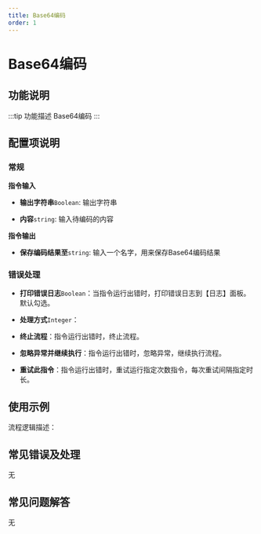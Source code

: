 ```yaml
---
title: Base64编码
order: 1
---
```


# Base64编码

## 功能说明

:::tip 功能描述
Base64编码
:::

## 配置项说明

### 常规

**指令输入**

- **输出字符串**`Boolean`: 输出字符串

- **内容**`string`: 输入待编码的内容


**指令输出**

- **保存编码结果至**`string`: 输入一个名字，用来保存Base64编码结果

### 错误处理

- **打印错误日志**`Boolean`：当指令运行出错时，打印错误日志到【日志】面板。默认勾选。

- **处理方式**`Integer`：

 - **终止流程**：指令运行出错时，终止流程。

 - **忽略异常并继续执行**：指令运行出错时，忽略异常，继续执行流程。

 - **重试此指令**：指令运行出错时，重试运行指定次数指令，每次重试间隔指定时长。

## 使用示例

流程逻辑描述：

## 常见错误及处理

无

## 常见问题解答

无

